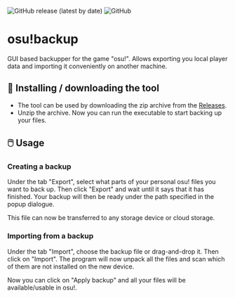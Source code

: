 ![GitHub release (latest by date)](https://img.shields.io/github/v/release/heuerleon/osu-backup)
![GitHub](https://img.shields.io/github/license/heuerleon/osu-backup)
# osu!backup
GUI based backupper for the game "osu!". Allows exporting you local player data and importing it conveniently on another machine.

## 📲 Installing / downloading the tool

- The tool can be used by downloading the zip archive from the [Releases](https://github.com/heuerleon/osu-backup/releases/).
- Unzip the archive. Now you can run the executable to start backing up your files.

## 🖱️ Usage

### Creating a backup

Under the tab "Export", select what parts of your personal osu! files you want to back up. Then click "Export" and wait until it says that it has finished. Your backup will then be ready under the path specified in the popup dialogue.

This file can now be transferred to any storage device or cloud storage.

### Importing from a backup

Under the tab "Import", choose the backup file or drag-and-drop it. Then click on "Import". The program will now unpack all the files and scan which of them are not installed on the new device.

Now you can click on "Apply backup" and all your files will be available/usable in osu!.
